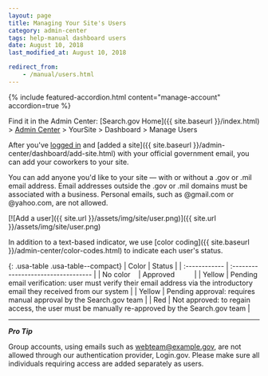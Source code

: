 ```yaml
---
layout: page
title: Managing Your Site's Users
category: admin-center
tags: help-manual dashboard users
date: August 10, 2018
last_modified_at: August 10, 2018

redirect_from:
    - /manual/users.html
---
```

{% include featured-accordion.html content="manage-account" accordion=true %}

Find it in the Admin Center: [Search.gov Home]({{ site.baseurl }}/index.html) > [Admin Center](https://search.usa.gov/sites/) > YourSite > Dashboard > Manage Users

After you've [logged in](https://search.usa.gov/sites/) and [added a site]({{ site.baseurl }}/admin-center/dashboard/add-site.html) with your official government email, you can add your coworkers to your site.

You can add anyone you'd like to your site &mdash; with or without a .gov or .mil email address. Email addresses outside the .gov or .mil domains must be associated with a business. Personal emails, such as @gmail.com or @yahoo.com, are not allowed.

[![Add a user]({{ site.url }}/assets/img/site/user.png)]({{ site.url }}/assets/img/site/user.png)

In addition to a text-based indicator, we use [color coding]({{ site.baseurl }}/admin-center/color-codes.html) to indicate each user's status. 

{: .usa-table .usa-table--compact}
| Color | Status | 
| :------------ | :---------------------------------- |
| No color&nbsp;&nbsp;&nbsp; | Approved&nbsp;&nbsp;&nbsp;&nbsp;&nbsp;&nbsp;&nbsp;&nbsp;&nbsp; |
| Yellow  | Pending email verification: user must verify their email address via the introductory email they received from our system |
| Yellow  | Pending approval: requires manual approval by the Search.gov team |
| Red   | Not approved: to regain access, the user must be manually re-approved by the Search.gov team |

---

***Pro Tip*** 

Group accounts, using emails such as webteam@example.gov, are not allowed through our authentication provider, Login.gov. Please make sure all individuals requiring access are added separately as users.